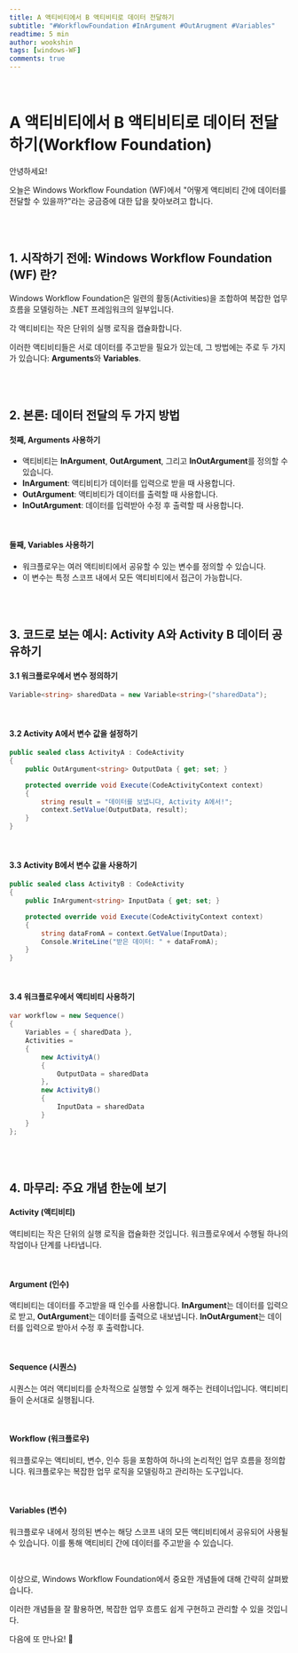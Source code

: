 ```yaml
---
title: A 액티비티에서 B 액티비티로 데이터 전달하기
subtitle: "#WorkflowFoundation #InArgument #OutArugment #Variables"
readtime: 5 min
author: wookshin
tags: [windows-WF]
comments: true
---
```


<br/>

# A 액티비티에서 B 액티비티로 데이터 전달하기(Workflow Foundation)

안녕하세요! 

오늘은 Windows Workflow Foundation (WF)에서 "어떻게 액티비티 간에 데이터를 전달할 수 있을까?"라는 궁금증에 대한 답을 찾아보려고 합니다.

<br/><br/>

## 1. 시작하기 전에: Windows Workflow Foundation (WF) 란?

Windows Workflow Foundation은 일련의 활동(Activities)을 조합하여 복잡한 업무 흐름을 모델링하는 .NET 프레임워크의 일부입니다. 

각 액티비티는 작은 단위의 실행 로직을 캡슐화합니다. 

이러한 액티비티들은 서로 데이터를 주고받을 필요가 있는데, 그 방법에는 주로 두 가지가 있습니다: **Arguments**와 **Variables**. 

<br/><br/>

## 2. 본론: 데이터 전달의 두 가지 방법

#### 첫째, Arguments 사용하기

- 액티비티는 **InArgument**, **OutArgument**, 그리고 **InOutArgument**를 정의할 수 있습니다.
- **InArgument**: 액티비티가 데이터를 입력으로 받을 때 사용합니다.
- **OutArgument**: 액티비티가 데이터를 출력할 때 사용합니다.
- **InOutArgument**: 데이터를 입력받아 수정 후 출력할 때 사용합니다.

<br/>

#### 둘째, Variables 사용하기

- 워크플로우는 여러 액티비티에서 공유할 수 있는 변수를 정의할 수 있습니다.
- 이 변수는 특정 스코프 내에서 모든 액티비티에서 접근이 가능합니다.

<br/><br/>

## 3. 코드로 보는 예시: Activity A와 Activity B 데이터 공유하기

#### 3.1 워크플로우에서 변수 정의하기

```csharp
Variable<string> sharedData = new Variable<string>("sharedData");
```

<br/>

#### 3.2 Activity A에서 변수 값을 설정하기

```csharp
public sealed class ActivityA : CodeActivity
{
    public OutArgument<string> OutputData { get; set; }

    protected override void Execute(CodeActivityContext context)
    {
        string result = "데이터를 보냅니다, Activity A에서!";
        context.SetValue(OutputData, result);
    }
}
```

<br/>

#### 3.3 Activity B에서 변수 값을 사용하기

```csharp
public sealed class ActivityB : CodeActivity
{
    public InArgument<string> InputData { get; set; }

    protected override void Execute(CodeActivityContext context)
    {
        string dataFromA = context.GetValue(InputData);
        Console.WriteLine("받은 데이터: " + dataFromA);
    }
}
```

<br/>

#### 3.4 워크플로우에서 액티비티 사용하기

```csharp
var workflow = new Sequence()
{
    Variables = { sharedData },
    Activities = 
    {
        new ActivityA()
        {
            OutputData = sharedData
        },
        new ActivityB()
        {
            InputData = sharedData
        }
    }
};
```

<br/><br/>

## 4. 마무리: 주요 개념 한눈에 보기

#### Activity (액티비티)

액티비티는 작은 단위의 실행 로직을 캡슐화한 것입니다. 워크플로우에서 수행될 하나의 작업이나 단계를 나타냅니다.

<br/>

#### Argument (인수)

액티비티는 데이터를 주고받을 때 인수를 사용합니다. **InArgument**는 데이터를 입력으로 받고, **OutArgument**는 데이터를 출력으로 내보냅니다. **InOutArgument**는 데이터를 입력으로 받아서 수정 후 출력합니다.

<br/>

#### Sequence (시퀀스)

시퀀스는 여러 액티비티를 순차적으로 실행할 수 있게 해주는 컨테이너입니다. 액티비티들이 순서대로 실행됩니다.

<br/>

#### Workflow (워크플로우)

워크플로우는 액티비티, 변수, 인수 등을 포함하여 하나의 논리적인 업무 흐름을 정의합니다. 워크플로우는 복잡한 업무 로직을 모델링하고 관리하는 도구입니다.

<br/>

#### Variables (변수)

워크플로우 내에서 정의된 변수는 해당 스코프 내의 모든 액티비티에서 공유되어 사용될 수 있습니다. 이를 통해 액티비티 간에 데이터를 주고받을 수 있습니다.

<br/>

이상으로, Windows Workflow Foundation에서 중요한 개념들에 대해 간략히 살펴봤습니다. 

이러한 개념들을 잘 활용하면, 복잡한 업무 흐름도 쉽게 구현하고 관리할 수 있을 것입니다. 

다음에 또 만나요! 👋

<br/><br/><br/><br/><br/>

